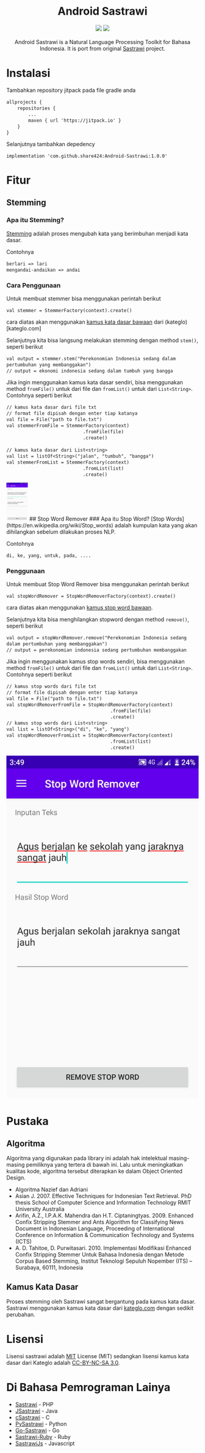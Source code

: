 <h1 align="center">Android Sastrawi</h1>
<p align="center">
  <a href="https://jitpack.io/#share424/Android-Sastrawi"><img src="https://jitpack.io/v/share424/Android-Sastrawi.svg"/></a>
  <a href="https://opensource.org/licenses/MIT"><img src="https://img.shields.io/badge/License-MIT-blue.svg"/></a>
  <br /><br />
Android Sastrawi is a Natural Language Processing Toolkit for Bahasa Indonesia. It is port from original <a href="https://github.com/sastrawi/sastrawi">Sastrawi</a> project.
</p>


# Instalasi
Tambahkan repository jitpack pada file gradle anda
```
allprojects {
	repositories {
		...
		maven { url 'https://jitpack.io' }
	}
}
```
Selanjutnya tambahkan depedency
```
implementation 'com.github.share424:Android-Sastrawi:1.0.0'
```
# Fitur
## Stemming
### Apa itu Stemming?
[Stemming](https://en.wikipedia.org/wiki/Stemming) adalah proses mengubah kata yang berimbuhan menjadi kata dasar. 

Contohnya
```
berlari => lari
mengandai-andaikan => andai
```
### Cara Penggunaan
Untuk membuat stemmer bisa menggunakan perintah berikut
```
val stemmer = StemmerFactory(context).create()
```
cara diatas akan menggunakan [kamus kata dasar bawaan](https://github.com/share424/Android-Sastrawi/raw/master/sastrawi/src/main/assets/kata_dasar.txt) dari (kateglo)[kateglo.com]

Selanjutnya kita bisa langsung melakukan stemming dengan method `stem()`, seperti berikut
```
val output = stemmer.stem("Perekonomian Indonesia sedang dalam pertumbuhan yang membanggakan")
// output = ekonomi indonesia sedang dalam tumbuh yang bangga
```
Jika ingin menggunakan kamus kata dasar sendiri, bisa menggunakan method `fromFile()` untuk dari file dan `fromList()` untuk dari `List<String>`. Contohnya seperti berikut
```
// kamus kata dasar dari file txt
// format file dipisah dengan enter tiap katanya
val file = File("path to file.txt")
val stemmerFromFile = StemmerFactory(context)
                            .fromFile(file)
                            .create()
                        
// kamus kata dasar dari List<string>
val list = listOf<String>("jalan", "tumbuh", "bangga")
val stemmerFromList = StemmerFactory(context)
                            .fromList(list)
                            .create()
```
<img src="https://github.com/share424/Android-Sastrawi/raw/master/images/stemmer.jpeg" alt="Stemmer" height="100" />
## Stop Word Remover
### Apa itu Stop Word?
[Stop Words](https://en.wikipedia.org/wiki/Stop_words) adalah kumpulan kata yang akan dihilangkan sebelum dilakukan proses NLP.

Contohnya
```
di, ke, yang, untuk, pada, ....
```
### Penggunaan
Untuk membuat Stop Word Remover bisa menggunakan perintah berikut
```
val stopWordRemover = StopWordRemoverFactory(context).create()
```
cara diatas akan menggunakan [kamus stop word bawaan](https://github.com/share424/Android-Sastrawi/raw/master/sastrawi/src/main/assets/stop_words.txt).

Selanjutnya kita bisa menghilangkan stopword dengan method `remove()`, seperti berikut
```
val output = stopWordRemover.remove("Perekonomian Indonesia sedang dalam pertumbuhan yang membanggakan")
// output = perekonomian indonesia sedang pertumbuhan membanggakan
```
Jika ingin menggunakan kamus stop words sendiri, bisa menggunakan method `fromFile()` untuk dari file dan `fromList()` untuk dari `List<String>`. Contohnya seperti berikut
```
// kamus stop words dari file txt
// format file dipisah dengan enter tiap katanya
val file = File("path to file.txt")
val stopWordRemoverFromFile = StopWordRemoverFactory(context)
                                      .fromFile(file)
                                      .create()
// kamus stop words dari List<string>
val list = listOf<String>("di", "ke", "yang")
val stopWordRemoverFromList = StopWordRemoverFactory(context)
                                      .fromList(list)
                                      .create()
```
![Stop Word Remover](https://github.com/share424/Android-Sastrawi/raw/master/images/stop_word.jpeg)
# Pustaka
## Algoritma
Algoritma yang digunakan pada library ini adalah hak intelektual masing-masing pemiliknya yang tertera di bawah ini. Lalu untuk meningkatkan kualitas kode, algoritma tersebut diterapkan ke dalam Object Oriented Design.
- Algoritma Nazief dan Adriani
- Asian J. 2007. Effective Techniques for Indonesian Text Retrieval. PhD thesis School of Computer Science and Information Technology RMIT University Australia
- Arifin, A.Z., I.P.A.K. Mahendra dan H.T. Ciptaningtyas. 2009. Enhanced Confix Stripping Stemmer and Ants Algorithm for Classifying News Document in Indonesian Language, Proceeding of International Conference on Information & Communication Technology and Systems (ICTS)
- A. D. Tahitoe, D. Purwitasari. 2010. Implementasi Modifikasi Enhanced Confix Stripping Stemmer Untuk Bahasa Indonesia dengan Metode Corpus Based Stemming, Institut Teknologi Sepuluh Nopember (ITS) – Surabaya, 60111, Indonesia
## Kamus Kata Dasar
Proses stemming oleh Sastrawi sangat bergantung pada kamus kata dasar. Sastrawi menggunakan kamus kata dasar dari [kateglo.com](http://kateglo.com) dengan sedikit perubahan.
# Lisensi
Lisensi sastrawi adalah [MIT](http://choosealicense.com/licenses/mit/) License (MIT) sedangkan lisensi kamus kata dasar dari Kateglo adalah [CC-BY-NC-SA 3.0](https://github.com/ivanlanin/kateglo#lisensi-isi).
# Di Bahasa Pemrograman Lainya
- [Sastrawi](https://github.com/sastrawi/sastrawi) - PHP
- [JSastrawi](https://github.com/jsastrawi/jsastrawi) - Java
- [cSastrawi](https://github.com/mohangk/c_sastrawi) - C
- [PySastrawi](https://github.com/har07/PySastrawi) - Python
- [Go-Sastrawi](https://github.com/RadhiFadlillah/go-sastrawi) - Go
- [Sastrawi-Ruby](https://github.com/meisyal/sastrawi-ruby) - Ruby
- [SastrawiJs](https://github.com/damzaky/sastrawijs) - Javascript
